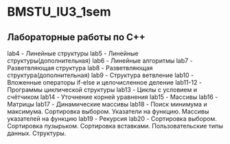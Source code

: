 # BMSTU_IU3_1sem
## Лабораторные работы по С++

  lab4 - Линейные структуры 
  lab5 - Линейные структуры(дополнительная)
  lab6 - Линейные алгоритмы 
  lab7 - Разветвляющая структура
  lab8 - Разветвляющая структура(дополнительная)
  lab9 - Структура ветвление
  lab10 - Вложенные операторы if-else и целочисленное деление
  lab11-12 - Программы циклической структуры 
  lab13 - Циклы с условием и счётчиком
  lab14 - Уточнение корней уравнения
  lab15 - Массивы
  lab16 - Матрицы
  lab17 - Динамические массивы
  lab18 - Поиск минимума и максимума. Сортировка выбором. Указатели на функцию. Массивы указателей на функцию
  lab19 - Рекурсия
  lab20 - Сортировка выбором. Сортировка пузырьком. Сортировка вставками. Пользовательские типы данных. Структуры. 
